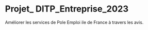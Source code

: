# Projet_ DITP_Entreprise_2023
Améliorer les services de Pole Emploi ile de France à travers les avis.
